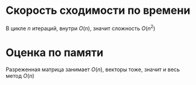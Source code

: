 # Скорость сходимости по времени

В цикле $n$ итераций, внутри $O(n)$, значит сложность $O(n^2)$

# Оценка по памяти

Разреженная матрица занимает $O(n)$, векторы тоже, значит и весь метод $O(n)$
